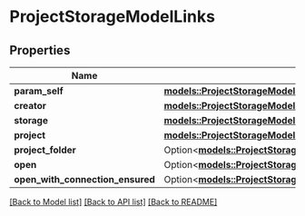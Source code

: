# ProjectStorageModelLinks

## Properties

Name | Type | Description | Notes
------------ | ------------- | ------------- | -------------
**param_self** | [**models::ProjectStorageModelLinksSelf**](ProjectStorageModel__links_self.md) |  | 
**creator** | [**models::ProjectStorageModelLinksCreator**](ProjectStorageModel__links_creator.md) |  | 
**storage** | [**models::ProjectStorageModelLinksStorage**](ProjectStorageModel__links_storage.md) |  | 
**project** | [**models::ProjectStorageModelLinksProject**](ProjectStorageModel__links_project.md) |  | 
**project_folder** | Option<[**models::ProjectStorageModelLinksProjectFolder**](ProjectStorageModel__links_projectFolder.md)> |  | [optional]
**open** | Option<[**models::ProjectStorageModelLinksOpen**](ProjectStorageModel__links_open.md)> |  | [optional]
**open_with_connection_ensured** | Option<[**models::ProjectStorageModelLinksOpenWithConnectionEnsured**](ProjectStorageModel__links_openWithConnectionEnsured.md)> |  | [optional]

[[Back to Model list]](../README.md#documentation-for-models) [[Back to API list]](../README.md#documentation-for-api-endpoints) [[Back to README]](../README.md)


